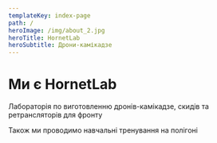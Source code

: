 ```yaml
---
templateKey: index-page
path: /
heroImage: /img/about_2.jpg
heroTitle: HornetLab
heroSubtitle: Дрони-камікадзе
---
```


# Ми є HornetLab

Лабораторія по виготовленню дронів-камікадзе, скидів та ретрансляторів для фронту

Також ми проводимо навчальні тренування на полігоні
